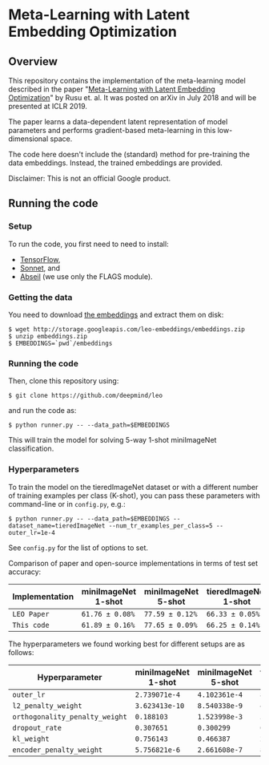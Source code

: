 # Meta-Learning with Latent Embedding Optimization

## Overview
This repository contains the implementation of the meta-learning model
described in the paper "[Meta-Learning with Latent Embedding
Optimization](https://arxiv.org/abs/1807.05960)" by Rusu et. al. It was posted
on arXiv in July 2018 and will be presented at ICLR 2019.

The paper learns a data-dependent latent representation of model parameters and
performs gradient-based meta-learning in this low-dimensional space.

The code here doesn't include the (standard) method for pre-training the
data embeddings. Instead, the trained embeddings are provided.

Disclaimer: This is not an official Google product.

## Running the code

### Setup
To run the code, you first need to need to install:

- [TensorFlow](https://www.tensorflow.org/install/),
- [Sonnet](https://github.com/deepmind/sonnet), and
- [Abseil](https://github.com/abseil/abseil-py) (we use only the FLAGS module).

### Getting the data
You need to download [the embeddings](http://storage.googleapis.com/leo-embeddings/embeddings.zip) and extract them on disk:

```
$ wget http://storage.googleapis.com/leo-embeddings/embeddings.zip
$ unzip embeddings.zip
$ EMBEDDINGS=`pwd`/embeddings
```

### Running the code
Then, clone this repository using:

`$ git clone https://github.com/deepmind/leo`

and run the code as:

`$ python runner.py -- --data_path=$EMBEDDINGS`

This will train the model for solving 5-way 1-shot miniImageNet classification.

### Hyperparameters
To train the model on the tieredImageNet dataset or with a different number of
training examples per class (K-shot), you can pass these parameters with
command-line or in `config.py`, e.g.:

`$ python runner.py -- --data_path=$EMBEDDINGS --dataset_name=tieredImageNet
--num_tr_examples_per_class=5 --outer_lr=1e-4`

See `config.py` for the list of options to set.

Comparison of paper and open-source implementations in terms of test set accuracy:

| Implementation         | miniImageNet 1-shot | miniImageNet 5-shot | tieredImageNet 1-shot | tieredImageNet 5-shot |
| -----------------------| ------------------- | ------------------- | --------------------- | --------------------- |
| `LEO Paper`            |   `61.76 ± 0.08%`   |   `77.59 ± 0.12%`   |    `66.33 ± 0.05%`    |    `81.44 ± 0.09%`    |
| `This code`            |   `61.89 ± 0.16%`   |   `77.65 ± 0.09%`   |    `66.25 ± 0.14%`    |    `81.77 ± 0.09%`    |


The hyperparameters we found working best for different setups are as follows:

| Hyperparameter                 | miniImageNet 1-shot | miniImageNet 5-shot | tieredImageNet 1-shot | tieredImageNet 5-shot |
| ------------------------------ | ------------------- | ------------------- | --------------------- | --------------------- |
| `outer_lr`                     |    `2.739071e-4`    |    `4.102361e-4`    |     `8.659053e-4`     |     `6.110314e-4`     |
| `l2_penalty_weight`            |    `3.623413e-10`   |    `8.540338e-9`    |     `4.148858e-10`    |     `1.690399e-10`    |
| `orthogonality_penalty_weight` |      `0.188103`     |    `1.523998e-3`    |     `5.451078e-3`     |     `2.481216e-2`     |
| `dropout_rate`                 |      `0.307651`     |     `0.300299`      |      `0.475126`       |      `0.415158`       |
| `kl_weight`                    |      `0.756143`     |     `0.466387`      |     `2.034189e-3`     |      `1.622811`       |
| `encoder_penalty_weight`       |    `5.756821e-6`    |    `2.661608e-7`    |     `8.302962e-5`     |     `2.672450e-5`     |
